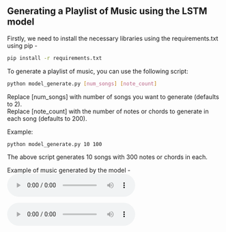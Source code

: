 ## Generating a Playlist of Music using the LSTM model

Firstly, we need to install the necessary libraries using the requirements.txt using pip -
```bash
pip install -r requirements.txt
```

To generate a playlist of music, you can use the following script:

```bash
python model_generate.py [num_songs] [note_count]
```
Replace [num_songs] with number of songs you want to generate (defaults to 2). <br>
Replace [note_count] with the number of notes or chords to generate in each song (defaults to 200). <br>

Example:
```bash
python model_generate.py 10 100
```
The above script generates 10 songs with 300 notes or chords in each.

Example of music generated by the model -
<audio controls>
  <source src="https://github.com/Praneeth74/Music-Generation-using-LSTMs/blob/main/myMusic_0/0_beeth_generated_30_200.midi" type="audio/midi">
</audio>

<audio controls>
  <source src="https://github.com/Praneeth74/Music-Generation-using-LSTMs/blob/main/myMusic_0/1_beeth_generated_30_200.midi" type="audio/midi">
</audio>


